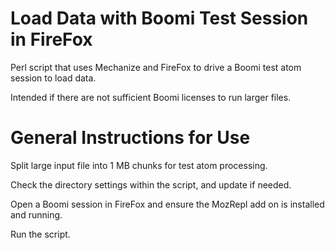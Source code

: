 Load Data with Boomi Test Session in FireFox
===================

Perl script that uses Mechanize and FireFox to drive a Boomi test atom session
to load data.

Intended if there are not sufficient Boomi licenses to run larger files.

General Instructions for Use
===================

Split large input file into 1 MB chunks for test atom processing.

Check the directory settings within the script, and update if needed.

Open a Boomi session in FireFox and ensure the MozRepl add on is installed and running.

Run the script.
